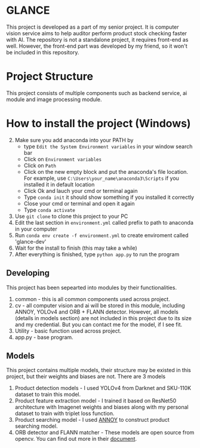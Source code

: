 # GLANCE

This project is developed as a part of my senior project. It is computer vision service aims to help auditor perform product stock checking faster with AI.
The repository is not a standalone project, it requires front-end as well. However, the front-end part was developed by my friend, so it won't be included in this repository.


# Project Structure

This project consists of multiple components such as backend service, ai module and image processing module.

# How to install the project (Windows)

2. Make sure you add anaconda into your PATH by 
   - type ```Edit the System Environment variables``` in your window search bar
   - Click on ```Environment variables```
   - Click on ```Path```
   - Click on the new empty block and put the anaconda's file location. For example, use ```C:\Users\your_name\anaconda3\Scripts``` if you installed it in default location
   - Click Ok and lauch your cmd or terminal again
   - Type ```conda init``` it should show something if you installed it correctly
   - Close your cmd or terminal and open it again 
   - Type ```conda activate```
3. Use ```git clone``` to clone this project to your PC
4. Edit the last section in ```environment.yml``` called prefix to path to anaconda in your computer
4. Run ```conda env create -f environment.yml``` to create enviroment called 'glance-dev'
5. Wait for the install to finish (this may take a while)
6. After everything is finished, type ```python app.py``` to run the program


## Developing

This project has been sepearted into modules by their functionalities.

1. common - this is all common components used across project.
2. cv - all computer vision and ai will  be stored in this module, including ANNOY, YOLOv4 and ORB + FLANN detector. However, all models (details in models section) are not included in this project due to its size and my credential. But you can contact me for the model, if I see fit.
3. Utility - basic function used across project.
4. app.py - base program.


## Models

This project contains multiple models, their structure may be existed in this project, but their weights and biases are not. There are 3 models 
1. Product detection models - I used YOLOv4 from Darknet and SKU-110K dataset to train this model.
2. Product feature extraction model - I trained it based on ResNet50 architecture with Imagenet weights and biases along with my personal dataset to train with triplet loss function.
3. Product searching model - I used [ANNOY](https://github.com/spotify/annoy) to construct product searching model.
4. ORB detector and FLANN matcher - These models are open source from opencv. You can find out more in their [document](https://opencv-python-tutroals.readthedocs.io/en/latest/py_tutorials/py_feature2d/py_matcher/py_matcher.html).